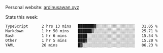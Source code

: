 Personal website: [ardinusawan.xyz](https://ardinusawan.xyz)

Stats this week:
<!--START_SECTION:waka-->

```txt
TypeScript      2 hrs 13 mins   ███████▓░░░░░░░░░░░░░░░░░   31.05 %
Markdown        1 hr 50 mins    ██████▒░░░░░░░░░░░░░░░░░░   25.71 %
Bash            1 hr 6 mins     ████░░░░░░░░░░░░░░░░░░░░░   15.54 %
Other           1 hr 5 mins     ███▓░░░░░░░░░░░░░░░░░░░░░   15.20 %
YAML            26 mins         █▓░░░░░░░░░░░░░░░░░░░░░░░   06.23 %
```

<!--END_SECTION:waka-->
